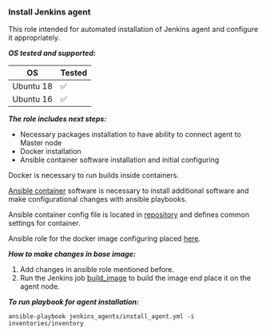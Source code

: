 ### Install Jenkins agent

This role intended for automated installation of Jenkins agent and configure it appropriately.

***OS tested and supported:***

| OS   | Tested  |
|---|---|
| Ubuntu 18  |  :white_check_mark: |
| Ubuntu 16  |  :white_check_mark: | 


***The role includes next steps:***

- Necessary packages installation to have ability to connect agent to Master node
- Docker installation
- Ansible container software installation and initial configuring

Docker is necessary to run builds inside containers.

[Ansible container](https://www.ansible.com/integrations/containers/ansible-container) software is necessary to install additional software and make configurational changes with ansible playbooks.

Ansible container config file is located in [repository](https://stash.playtika.com/projects/JB/repos/jenkins_automation/browse/jenkins_agents/container_settings/container.yml) and defines common settings for container.

Ansible role for the docker image configuring placed [here](https://stash.playtika.com/projects/JB/repos/jenkins_automation/browse/jenkins_agents/roles/manage_agent/tasks).

***How to make changes in base image:***
1. Add changes in ansible role mentioned before.
2. Run the Jenkins job [build_image](http://accelerator-automation.corp/job/build_image/) to build the image end place it on the agent node.


***To run playbook for agent installation:***
```
ansible-playbook jenkins_agents/install_agent.yml -i inventories/inventory
```


